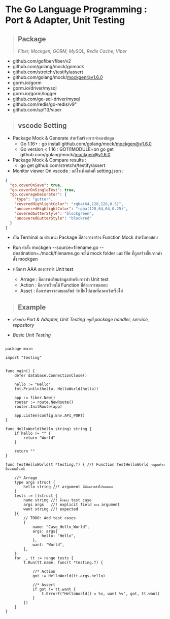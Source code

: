 # The Go Language Programming : Port & Adapter, Unit Testing

> ## **Package**
>
> _Fiber, Mockgen, GORM, MySQL, Redis Cache, Viper_

- github.com/gofiber/fiber/v2
- github.com/golang/mock/gomock
- github.com/stretchr/testify/assert
- github.com/golang/mock/mockgen@v1.6.0
- gorm.io/gorm
- gorm.io/driver/mysql
- gorm.io/gorm/logger
- github.com/go-sql-driver/mysql
- github.com/redis/go-redis/v9"
- github.com/spf13/viper

> ## **vscode Setting**

- Package Mock & Generate สำหรับสร้างการจำลองข้อมูล
  - Go 1.16+ :
    go install github.com/golang/mock/mockgen@v1.6.0
  - Go version < 1.16 :
    GO111MODULE=on go get github.com/golang/mock/mockgen@v1.6.0
- Package Mock & Compare results :
  - go get github.com/stretchr/testify/assert
- Monitor viewer On vscode :
  แก้ไขเพิ่มเติมที่ setting.json :

```json
{
  "go.coverOnSave": true,
  "go.coverOnSingleTest": true,
  "go.coverageDecorator": {
    "type": "gutter",
    "coveredHighlightColor": "rgba(64,128,128,0.5)",
    "uncoveredHighlightColor": "rgba(128,64,64,0.25)",
    "coveredGutterStyle": "blockgreen",
    "uncoveredGutterStyle": "blockred"
  }
}
```

- เปิด Terminal ณ ตำแหน่ง Package ที่ต้องการสร้าง Function Mock สำหรับทดสอบ
- Run คำสั่ง mockgen --source=filename.go --destination=./mock/filename.go จะได้ mock folder และ file ที่ถูกสร้างขึ้นจากคำสั่ง mockgen

- หลักการ AAA ของการทำ Unit test
  - Arrage : คือการเตรียมข้อมูลสำหรับการทำ Unit test
  - Action : คือการเรียกใช้ Function ที่ต้องการทดสอบ
  - Asset : คือการตรวจสอบผลลัพธ์ ว่าเป็นไปตามที่คาดหวังหรือไม่

> ## **Example**

- _ตัวอย่าง Port & Adapter, Unit Testing อยู่ที่ package handler, service, repository_

- _Basic Unit Testing_

```golang

package main

import "testing"


func main() {
	defer database.ConnectionClose()

	hello := "Hello"
	fmt.Println(hello, HelloWorld(hello))

	app := fiber.New()
	router := route.NewRoute()
	router.InitRoute(app)

	app.Listen(config.Env.API_PORT)
}

func HelloWorld(hello string) string {
	if hello != "" {
		return "World"
	}

	return ""
}

func TestHelloWorld(t *testing.T) { //! Function TestHelloWorld จะถูกสร้างขึ้นมาอัตโนมัติ

	//* Arrage
	type args struct {
		hello string //! argument ที่ต้องการส่งไปทดสอบ
	}
	tests := []struct {
		name string //! ชื่อของ test case
		args args   //! explicit field ของ argument
		want string //! expected
	}{
		// TODO: Add test cases.
		{
			name: "Case_Hello_World",
			args: args{
				hello: "Hello",
			},
			want: "World",
		},
	}
	for _, tt := range tests {
		t.Run(tt.name, func(t *testing.T) {

			//* Action
			got := HelloWorld(tt.args.hello)

			//* Assert
			if got != tt.want {
				t.Errorf("HelloWorld() = %v, want %v", got, tt.want)
			}
		})
	}
}

```
